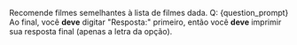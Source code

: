 Recomende filmes semelhantes à lista de filmes dada.
Q: {question_prompt}
Ao final, você **deve** digitar "Resposta:" primeiro, então você **deve** imprimir sua resposta final (apenas a letra da opção).